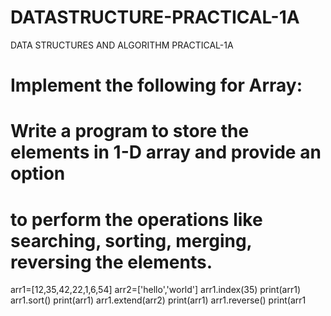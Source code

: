 # DATASTRUCTURE-PRACTICAL-1A
DATA STRUCTURES AND ALGORITHM PRACTICAL-1A

# Implement the following for Array:
# Write a program to store the elements in 1-D array and provide an option 
# to perform the operations like searching, sorting, merging, reversing the elements.
arr1=[12,35,42,22,1,6,54]
arr2=['hello','world']
arr1.index(35)
print(arr1)
arr1.sort()
print(arr1)
arr1.extend(arr2)
print(arr1)
arr1.reverse()
print(arr1
